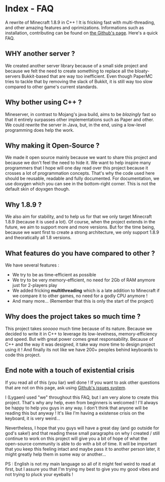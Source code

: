 # Index - FAQ

A rewrite of Minecraft 1.8.9 in C++ !
It is fricking fast with multi-threading, and other
amazing features and oprimizations.
Informations such as installation, contributing
can be found on [the Github's page](https://github.com/Lygaen/mineserver).
Here's a quick FAQ.

## WHY another server ?
We created another server library because of a small
side project and because we felt the need to create
something to replace all the bloaty-servers Bukkit-based
that are way too inefficient. Even though PaperMC tries
to tackle that by removing the slack of Bukkit, it is
still way too slow compared to other game's current
standards.

## Why bother using C++ ?
Mineserver, in contrast to Mojang's java build, aims
to be *blazingly* fast so that it entirely surpasses
other implementations such as Paper and other. We
could rewrite the server in Java, but, in the end,
using a low-level programming does help the work.

## Why making it Open-Source ?
We made it open source mainly because we want to
share this project and because we don't feel the need
to hide it. We want to help inspire many programmers
that I hope will one day read over this project because
it crosses a lot of programmation concepts.
That's why the code used here should be reusable, readable and
fully documented. For documentation, we use doxygen
which you can see in the bottom-right corner.
This is not the default skin of doyxgen though.

## Why 1.8.9 ?
We also aim for stability, and to help us for that
we only target Minecraft 1.8.9 (because it is used
a lot). Of course, when the project extends in the future,
we aim to support more and more versions. But for the
time being, because we want first to create a strong
architecture, we only support 1.8.9 and theoratically
all 1.8 versions.

## What features do you have compared to other ?
We have several features :
 - We try to be as time-efficient as possible
 - We try to be very memory-efficient, no need for 2Gb
   of RAM anymore just for 2-players play
 - We added fricking **multithreading** which is a
   late addition to Minecraft if we compare it to other games,
   no need for a godly CPU anymore !
 - And many more... (Remember that this is only the start
   of the project)

## Why does the project takes so much time ?
This project takes *sooooo* much time because of its nature.
Because we decided to write it in C++ to leverage its low-levelness,
memory-efficiency and speed. But with great power comes great responsability.
Because of C++ and the way it was designed, it take way more time to
design project using it ! And finally its not like we have 200+
peoples behind keyboards to code this project.

## End note with a touch of existential crisis
If you read all of this (you liar) well done ! If you want
to ask other questions that are not on this page, ask
using [Github's issues system](https://github.com/Lygaen/mineserver/issues).

I (Lygaen) used "we" throughout this FAQ, but I am very alone to
create this project. That's why any help, even from beginners
is welcomed ! I'll always be happy to help you guys
in any way. I don't think that anyone will be reading this
but anyway ! It's like I'm having a existense crisis on
the keyboard, it is very weird...

Nevertheless, I hope that you guys will have a great day (and
go outside for god's sake!) and that reading these small
paragraphs on why I created / still continue to work on
this project will give you a bit of hope of what the open-source
community is able to do with a bit of time. It will be important
that you keep this feeling intact and maybe pass it to another
person later, it might greatly help them in some way or
another...


PS : English is not my main language so all of it might feel
weird to read at first, but I assure you that I'm trying
my best to give you my good vibes and not trying to pluck
your eyeballs !